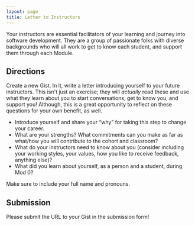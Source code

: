 ```yaml
---
layout: page
title: Letter to Instructors
---
```


Your instructors are essential facilitators of your learning and journey into software development. They are a group of passionate folks with diverse backgrounds who will all work to get to know each student, and support them through each Module. 

## Directions 

Create a new Gist. In it, write a letter introducing yourself to your future instructors. This isn't just an exercise; they will _actually_ read these and use what they learn about you to start conversations, get to know you, and support you! Although, this is a great opportunity to reflect on these questions for your own benefit, as well.

- Introduce yourself and share your “why” for taking this step to change your career.
- What are your strengths? What commitments can you make as far as what/how you will contribute to the cohort and classroom?
- What do your instructors need to know about you (consider including your working styles, your values, how you like to receive feedback, anything else)?
- What did you learn about yourself, as a person and a student, during Mod 0?

Make sure to include your full name and pronouns.

## Submission

Please submit the URL to your Gist in the submission form! 
<br>